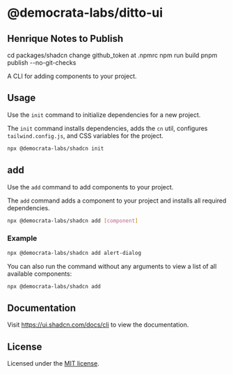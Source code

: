 # @democrata-labs/ditto-ui

## Henrique Notes to Publish
cd packages/shadcn
change github_token at .npmrc
npm run build
pnpm publish --no-git-checks

A CLI for adding components to your project.

## Usage

Use the `init` command to initialize dependencies for a new project.

The `init` command installs dependencies, adds the `cn` util, configures `tailwind.config.js`, and CSS variables for the project.

```bash
npx @democrata-labs/shadcn init
```

## add

Use the `add` command to add components to your project.

The `add` command adds a component to your project and installs all required dependencies.

```bash
npx @democrata-labs/shadcn add [component]
```

### Example

```bash
npx @democrata-labs/shadcn add alert-dialog
```

You can also run the command without any arguments to view a list of all available components:

```bash
npx @democrata-labs/shadcn add
```

## Documentation

Visit https://ui.shadcn.com/docs/cli to view the documentation.

## License

Licensed under the [MIT license](https://github.com/shadcn/ui/blob/main/LICENSE.md).
